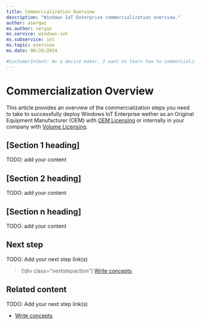 ```yaml
---
title: Commercialization Overview
description: "Windows IoT Enterprise commercialization overview."
author: asergaz
ms.author: sergaz
ms.service: windows-iot
ms.subservice: iot
ms.topic: overview
ms.date: 06/28/2024

#CustomerIntent: As a device maker, I want to learn how to commercialize my device with Windows IoT Enterprise operating system.
---
```


# Commercialization Overview

This article provides an overview of the commercialization steps you need to take to successfully deploy Windows IoT Enterprise wether as an Original Equipment Manufacturer (OEM) with [OEM Licensing](Licensing.md#oem-licensing) or internally in your company with [Volume Licensing](Licensing.md#volume-licensing).

## [Section 1 heading]
TODO: add your content

## [Section 2 heading]
TODO: add your content

## [Section n heading]
TODO: add your content

<!-- 4. Next step/Related content ------------------------------------------------------------------------ 

Optional: You have two options for manually curated links in this pattern: Next step and Related content. You don't have to use either, but don't use both.
  - For Next step, provide one link to the next step in a sequence. Use the blue box format
  - For Related content provide 1-3 links. Include some context so the customer can determine why they would click the link. Add a context sentence for the following links.

-->

## Next step

TODO: Add your next step link(s)

> [!div class="nextstepaction"]
> [Write concepts](article-concept.md)

<!-- OR -->

## Related content

TODO: Add your next step link(s)

- [Write concepts](article-concept.md)

<!--
Remove all the comments in this template before you sign-off or merge to the main branch.
-->
